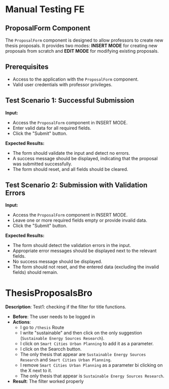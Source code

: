 # Manual Testing FE

## ProposalForm Component

The `ProposalForm` component is designed to allow professors to create new thesis proposals. It provides two modes: **INSERT MODE** for creating new proposals from scratch and **EDIT MODE** for modifying existing proposals.

## Prerequisites

- Access to the application with the `ProposalForm` component.
- Valid user credentials with professor privileges.


## Test Scenario 1: Successful Submission

**Input:**
- Access the `ProposalForm` component in INSERT MODE.
- Enter valid data for all required fields.
- Click the "Submit" button.

**Expected Results:**
- The form should validate the input and detect no errors.
- A success message should be displayed, indicating that the proposal was submitted successfully.
- The form should reset, and all fields should be cleared.

## Test Scenario 2: Submission with Validation Errors

**Input:**
- Access the `ProposalForm` component in INSERT MODE.
- Leave one or more required fields empty or provide invalid data.
- Click the "Submit" button.

**Expected Results:**
- The form should detect the validation errors in the input.
- Appropriate error messages should be displayed next to the relevant fields.
- No success message should be displayed.
- The form should not reset, and the entered data (excluding the invalid fields) should remain.



# ThesisProposalsBro
  **Description**: Test1: checking if the filter for title functions.
- **Before**: The user needs to be logged in
- **Actions**:
  - I go to `/thesis` Route
  - I write "sustainable" and then click on the only suggestion (`Sustainable Energy Sources Research`).
  - I click on `Smart Cities Urban Planning` to add it as a parameter.
  - I click on the Searcch button.
  - The only thesis that appear are `Sustainable Energy Sources Research` and `Smart Cities Urban Planning`.
  - I remove `Smart Cities Urban Planning` as a parameter bi clicking on the X next to it.
  - The only thesis that appear is `Sustainable Energy Sources Research`.
- **Result**: The filter worked properly

  